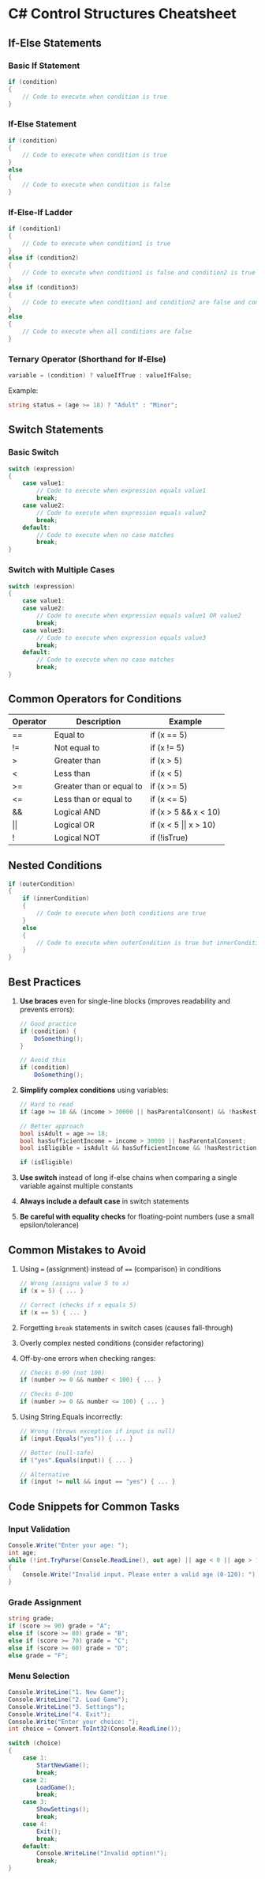 # C# Control Structures Cheatsheet

## If-Else Statements

### Basic If Statement
```csharp
if (condition)
{
    // Code to execute when condition is true
}
```

### If-Else Statement
```csharp
if (condition)
{
    // Code to execute when condition is true
}
else
{
    // Code to execute when condition is false
}
```

### If-Else-If Ladder
```csharp
if (condition1)
{
    // Code to execute when condition1 is true
}
else if (condition2)
{
    // Code to execute when condition1 is false and condition2 is true
}
else if (condition3)
{
    // Code to execute when condition1 and condition2 are false and condition3 is true
}
else
{
    // Code to execute when all conditions are false
}
```

### Ternary Operator (Shorthand for If-Else)
```csharp
variable = (condition) ? valueIfTrue : valueIfFalse;
```

Example:
```csharp
string status = (age >= 18) ? "Adult" : "Minor";
```

## Switch Statements

### Basic Switch
```csharp
switch (expression)
{
    case value1:
        // Code to execute when expression equals value1
        break;
    case value2:
        // Code to execute when expression equals value2
        break;
    default:
        // Code to execute when no case matches
        break;
}
```

### Switch with Multiple Cases
```csharp
switch (expression)
{
    case value1:
    case value2:
        // Code to execute when expression equals value1 OR value2
        break;
    case value3:
        // Code to execute when expression equals value3
        break;
    default:
        // Code to execute when no case matches
        break;
}
```

## Common Operators for Conditions

| Operator | Description               | Example                |
|----------|---------------------------|------------------------|
| ==       | Equal to                  | if (x == 5)            |
| !=       | Not equal to              | if (x != 5)            |
| >        | Greater than              | if (x > 5)             |
| <        | Less than                 | if (x < 5)             |
| >=       | Greater than or equal to  | if (x >= 5)            |
| <=       | Less than or equal to     | if (x <= 5)            |
| &&       | Logical AND               | if (x > 5 && x < 10)   |
| \|\|     | Logical OR                | if (x < 5 \|\| x > 10) |
| !        | Logical NOT               | if (!isTrue)           |

## Nested Conditions

```csharp
if (outerCondition)
{
    if (innerCondition)
    {
        // Code to execute when both conditions are true
    }
    else
    {
        // Code to execute when outerCondition is true but innerCondition is false
    }
}
```

## Best Practices

1. **Use braces** even for single-line blocks (improves readability and prevents errors):
   ```csharp
   // Good practice
   if (condition) {
       DoSomething();
   }
   
   // Avoid this
   if (condition)
       DoSomething();
   ```

2. **Simplify complex conditions** using variables:
   ```csharp
   // Hard to read
   if (age >= 18 && (income > 30000 || hasParentalConsent) && !hasRestrictions)

   // Better approach
   bool isAdult = age >= 18;
   bool hasSufficientIncome = income > 30000 || hasParentalConsent;
   bool isEligible = isAdult && hasSufficientIncome && !hasRestrictions;
   
   if (isEligible)
   ```

3. **Use switch** instead of long if-else chains when comparing a single variable against multiple constants

4. **Always include a default case** in switch statements

5. **Be careful with equality checks** for floating-point numbers (use a small epsilon/tolerance)

## Common Mistakes to Avoid

1. Using `=` (assignment) instead of `==` (comparison) in conditions
   ```csharp
   // Wrong (assigns value 5 to x)
   if (x = 5) { ... }
   
   // Correct (checks if x equals 5)
   if (x == 5) { ... }
   ```

2. Forgetting `break` statements in switch cases (causes fall-through)

3. Overly complex nested conditions (consider refactoring)

4. Off-by-one errors when checking ranges:
   ```csharp
   // Checks 0-99 (not 100)
   if (number >= 0 && number < 100) { ... }
   
   // Checks 0-100
   if (number >= 0 && number <= 100) { ... }
   ```

5. Using String.Equals incorrectly:
   ```csharp
   // Wrong (throws exception if input is null)
   if (input.Equals("yes")) { ... }
   
   // Better (null-safe)
   if ("yes".Equals(input)) { ... }
   
   // Alternative
   if (input != null && input == "yes") { ... }
   ```

## Code Snippets for Common Tasks

### Input Validation
```csharp
Console.Write("Enter your age: ");
int age;
while (!int.TryParse(Console.ReadLine(), out age) || age < 0 || age > 120)
{
    Console.Write("Invalid input. Please enter a valid age (0-120): ");
}
```

### Grade Assignment
```csharp
string grade;
if (score >= 90) grade = "A";
else if (score >= 80) grade = "B";
else if (score >= 70) grade = "C";
else if (score >= 60) grade = "D";
else grade = "F";
```

### Menu Selection
```csharp
Console.WriteLine("1. New Game");
Console.WriteLine("2. Load Game");
Console.WriteLine("3. Settings");
Console.WriteLine("4. Exit");
Console.Write("Enter your choice: ");
int choice = Convert.ToInt32(Console.ReadLine());

switch (choice)
{
    case 1:
        StartNewGame();
        break;
    case 2:
        LoadGame();
        break;
    case 3:
        ShowSettings();
        break;
    case 4:
        Exit();
        break;
    default:
        Console.WriteLine("Invalid option!");
        break;
}
```